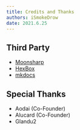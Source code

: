 ```yaml
---
title: Credits and Thanks
authors: iSmokeDrow
date: 2021.6.25
---
```


## Third Party

- [Moonsharp](https://www.moonsharp.org/)
- [HexBox](https://sourceforge.net/projects/hexbox/)
- [mkdocs](https://www.mkdocs.org/)

## Special Thanks

- Aodai (Co-Founder)
- Alucard (Co-Founder)
- Glandu2 